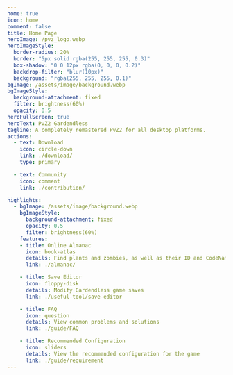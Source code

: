 ```yaml
---
home: true
icon: home
comment: false
title: Home Page
heroImage: /pvz_logo.webp
heroImageStyle:  
  border-radius: 20%
  border: "5px solid rgba(255, 255, 255, 0.3)"
  box-shadow: "0 0 12px rgba(0, 0, 0, 0.2)"
  backdrop-filter: "blur(10px)"
  background: "rgba(255, 255, 255, 0.1)"
bgImage: /assets/image/background.webp
bgImageStyle:
  background-attachment: fixed
  filter: brightness(60%)
  opacity: 0.5 
heroFullScreen: true
heroText: PvZ2 Gardendless
tagline: A completely remastered PvZ2 for all desktop platforms.
actions:
  - text: Download
    icon: circle-down
    link: ./download/
    type: primary

  - text: Community
    icon: comment
    link: ./contribution/

highlights:
  - bgImage: /assets/image/background.webp
    bgImageStyle:
      background-attachment: fixed
      opacity: 0.5
      filter: brightness(60%)
    features:
    - title: Online Almanac
      icon: book-atlas
      details: Find plants and zombies, as well as their ID and CodeName
      link: ./almanac/

    - title: Save Editor
      icon: floppy-disk
      details: Modify Gardendless game saves
      link: ./useful-tool/save-editor

    - title: FAQ
      icon: question
      details: View common problems and solutions
      link: ./guide/FAQ

    - title: Recommended Configuration
      icon: sliders
      details: View the recommended configuration for the game
      link: ./guide/requirement
---
```

